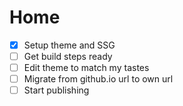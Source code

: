 # Home
- [X] Setup theme and SSG
- [ ] Get build steps ready
- [ ] Edit theme to match my tastes
- [ ] Migrate from github.io url to own url
- [ ] Start publishing